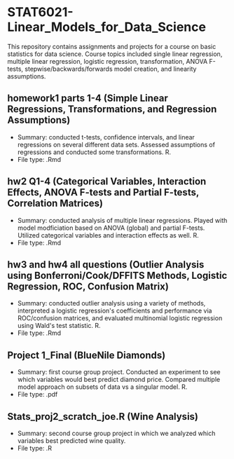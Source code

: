 # STAT6021-Linear_Models_for_Data_Science
This repository contains assignments and projects for a course on basic statistics for data science. Course topics included single linear regression, multiple linear regression, logistic regression, transformation, ANOVA F-tests, stepwise/backwards/forwards model creation, and linearity assumptions. 

## homework1 parts 1-4 (Simple Linear Regressions, Transformations, and Regression Assumptions)
- Summary: conducted t-tests, confidence intervals, and linear regressions on several different data sets. Assessed assumptions of regressions and conducted some transformations. R.
- File type: .Rmd

## hw2 Q1-4 (Categorical Variables, Interaction Effects, ANOVA F-tests and Partial F-tests, Correlation Matrices)
- Summary: conducted analysis of multiple linear regressions. Played with model modficiation based on ANOVA (global) and partial F-tests. Utilized categorical variables and interaction effects as well. R.
- File type: .Rmd

## hw3 and hw4 all questions (Outlier Analysis using Bonferroni/Cook/DFFITS Methods, Logistic Regression, ROC, Confusion Matrix)
- Summary: conducted outlier analysis using a variety of methods, interpreted a logistic regression's coefficients and performance via ROC/confusion matrices, and evaluated multinomial logistic regression using Wald's test statistic. R.
- File type: .Rmd

## Project 1_Final (BlueNile Diamonds)
- Summary: first course group project. Conducted an experiment to see which variables would best predict diamond price. Compared multiple model approach on subsets of data vs a singular model. R.
- File type: .pdf

## Stats_proj2_scratch_joe.R (Wine Analysis)
- Summary: second course group project in which we analyzed which variables best predicted wine quality.
- File type: .R

